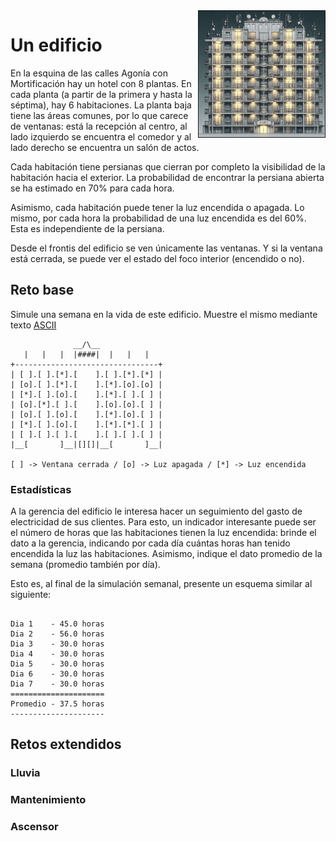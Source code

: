 <img src="imagenes/_67804fc8-aa97-4dd3-a254-8c9e2f663814.jpeg" align=right width=40% border=1>

# Un edificio

En la esquina de las calles Agonía con Mortificación hay un hotel con 8 plantas. En cada planta (a partir de la primera y hasta la séptima), hay 6 habitaciones. La planta baja tiene las áreas comunes, por lo que carece de ventanas: está la recepción al centro, al lado izquierdo se encuentra el comedor y al lado derecho se encuentra un salón de actos.

Cada habitación tiene persianas que cierran por completo la visibilidad de la habitación hacia el exterior. La probabilidad de encontrar la persiana abierta se ha estimado en 70% para cada hora.

Asimismo, cada habitación puede tener la luz encendida o apagada. Lo mismo, por cada hora la probabilidad de una luz encendida es del 60%. Esta es independiente de la persiana.

Desde el frontis del edificio se ven únicamente las ventanas. Y si la ventana está cerrada, se puede ver el estado del foco interior (encendido o no).

## Reto base

Simule una semana en la vida de este edificio. Muestre el mismo mediante texto [ASCII](https://es.wikipedia.org/wiki/ASCII)

```
              __/\__
   |   |   |  |####|  |   |   |
+--------------------------------+
| [ ].[ ].[*].[    ].[ ].[*].[*] |
| [o].[ ].[*].[    ].[*].[o].[o] |
| [*].[ ].[o].[    ].[*].[ ].[ ] |
| [o].[*].[ ].[    ].[o].[o].[ ] |
| [o].[ ].[o].[    ].[*].[o].[ ] |
| [*].[ ].[o].[    ].[*].[*].[ ] |
| [ ].[ ].[ ].[    ].[ ].[ ].[ ] |
|__[       ]__|[][]|__[       ]__|

[ ] -> Ventana cerrada / [o] -> Luz apagada / [*] -> Luz encendida 

```

### Estadísticas

A la gerencia del edificio le interesa hacer un seguimiento del gasto de electricidad de sus clientes. Para esto, un indicador interesante puede ser el número de horas que las habitaciones tienen la luz encendida: brinde el dato a la gerencia, indicando por cada día cuántas horas han tenido encendida la luz las habitaciones. Asimismo, indique el dato promedio de la semana (promedio también por día).

Esto es, al final de la simulación semanal, presente un esquema similar al siguiente:

```

Dia 1    - 45.0 horas
Dia 2    - 56.0 horas
Dia 3    - 30.0 horas
Dia 4    - 30.0 horas
Dia 5    - 30.0 horas
Dia 6    - 30.0 horas
Dia 7    - 30.0 horas
=====================
Promedio - 37.5 horas
---------------------

```

## Retos extendidos

### Lluvia

### Mantenimiento

### Ascensor

